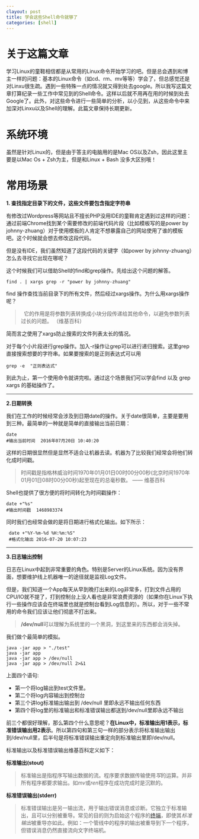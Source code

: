 ```yaml
---
clayout: post
title: 学会这些Shell命令就够了
categories: [shell]
---
```


# 关于这篇文章
学习Linux的童鞋相信都是从常用的Linux命令开始学习的吧。但是总会遇到和博主一样的问题：基本的Linux命令（如cd、rm、mv等等）学会了，但总感觉还是对Linxu很生疏。遇到一些特殊一点的情况就又得到处去google。所以我写这篇文章打算纪录一些工作中常见到的Shell命令。这样以后就不用再在用的时候到处去Google了。此外，对这些命令进行一些简单的分析，以小见到，从这些命令中来加深对Linxu以及Shell的理解。此篇文章保持长期更新。

# 系统环境
虽然是针对Linux的，但是由于答主的电脑用的是Mac OS以及Zsh，因此这里主要是以Mac Os + Zsh为主，但是和Linux + Bash 没多大区别哦！

# 常用场景
**1. 查找指定目录下的文件，这些文件要包含指定字符串**

有修改过Wordpress等网站且不擅长PHP没用IDE的童鞋肯定遇到过这样的问题：通过前端Chrome找到某个需要修改的前端代码片段（比如模板写的是power by johnny-zhuang）对于使用模板的人肯定不想暴露自己的网站使用了谁的模板吧。这个时候就会想去修改这段代码。

但是没有IDE，我们虽然知道了这段代码的关键字（如power by johnny-zhuang）怎么去寻找它出现在哪呢？

这个时候我们可以借助Shell的find和grep操作。先给出这个问题的解答。

``` shell
find . | xargs grep -r "power by johnny-zhuang"
```

find 操作查找当前目录下的所有文件，然后经过xargs操作。为什么用xargs操作呢？

>   它的作用是将参数列表转换成小块分段传递给其他命令，以避免参数列表过长的问题。 （维基百科）

简而言之使用了xargs防止搜索的文件列表太长的情况。

对于每个小片段进行grep操作。加入-r操作让grep可以进行递归搜索。这里grep直接搜索想要的字符串。如果要搜索的是正则表达式可以用

``` shell
grep -e  "正则表达式"
```

到此为止，第一个使用命令就讲完啦。通过这个场景我们可以学会find 以及 grep xargs 的基础操作了。

----

**2.日期转换**

我们在工作的时候经常会涉及到日期date的操作。关于date很简单，主要是要用到三种。最简单的一种就是简单的直接输出当前日期：

``` shell	
date
#输出当前时间  2016年07月20日 10:40:20  
```

这样的日期很显然但是显然不适合让机器去读。机器为了比较我们经常会将他们转化成时间戳。

> 时间戳是指格林威治时间1970年01月01日00时00分00秒(北京时间1970年01月01日08时00分00秒)起至现在的总毫秒数。   —— 维基百科
>

Shell也提供了很方便的将时间转化为时间戳操作： 

```shell
date +"%s"
#输出时间戳  1468983374
```

同时我们也经常会做的是将日期进行格式化输出。如下所示：

``` shell
 date +"%Y-%m-%d %H:%m:%S"
 #格式化输出 2016-07-20 10:07:23
```

---

**3.日志输出控制**

日志在Linux中起到非常重要的角色。特别是Server的Linux系统。因为没有界面，想要维护线上机器唯一的途径就是监视Log文件。

但是，我们知道一个App每天从早到晚打出来的Log非常多，打到文件占用的CPU/IO就不提了，打到控制台上没人看也是非常浪费资源的（如果你在Linux下执行一些操作应该会在终端里也就是控制台看到Log信息的）。所以，对于一些不常用的命令我们应该让他们彻底不打出来。

>  **/dev/null**可以理解为系统里的一个黑洞，到这里来的东西都会消失掉。

我们做个最简单的模拟。

```shell
java -jar app > "./test"
java -jar app
java -jar app > /dev/null
java -jar app > /dev/null 2>&1
```

上面四个语句:

* 第一个将log输出到test文件里。
* 第二个将log内容输出到控制台
* 第三个讲log标准输出输出到 /dev/null 里即永远不输出任何东西
* 第四个将log里的标准输出和标准错误输出都送到/dev/null里即永远不输出

前三个都很好理解，那么第四个什么意思呢？**在Linux中，标准输出用1表示，标准错误输出用2表示**。所以第四句和第三句一样的部分表示将标准输出输出到/dev/null里，后半句是将标准错误输出重定向到标准输出里即/dev/null。

标准输出以及标准错误输出维基百科定义如下：

**标准输出(stout)**

> 标准输出是指程序写输出数据的流。程序要求数据传输使用*写*的运算。并非所有程序都要求输出。如*mv*或*ren*程序在成功完成时是沉默的。
>

**标准错误输出(stderr)** 

> 标准错误输出是另一输出流，用于输出错误消息或诊断。它独立于标准输出，且可以分别被重导。常见的目的则为启始这个程序的[终端](https://zh.wikipedia.org/wiki/%E7%B5%82%E7%AB%AF)，即使其*标准输出*被重导亦如此。例如：一个管线中的程序的输出被重导到下一个程序，但错误消息仍然直接流向文字终端机。
>